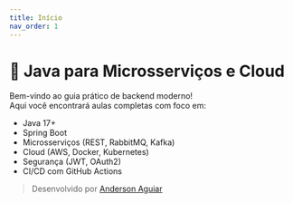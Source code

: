 ```yaml
---
title: Início
nav_order: 1
---
```



# 📘 Java para Microsserviços e Cloud

Bem-vindo ao guia prático de backend moderno!  
Aqui você encontrará aulas completas com foco em:

- Java 17+
- Spring Boot
- Microsserviços (REST, RabbitMQ, Kafka)
- Cloud (AWS, Docker, Kubernetes)
- Segurança (JWT, OAuth2)
- CI/CD com GitHub Actions

> Desenvolvido por [Anderson Aguiar](https://www.linkedin.com/in/anderson-de-aguiar-de-oliveira)
